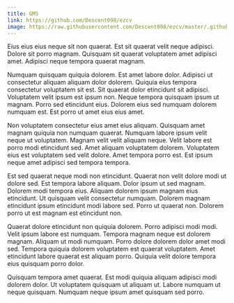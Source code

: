 ```yaml
---
title: GMS
link: https://github.com/Descent098/ezcv
image: https://raw.githubusercontent.com/Descent098/ezcv/master/.github/logo.png
---
```


Eius eius eius neque sit non quaerat. Est sit quaerat velit neque adipisci. Dolore sit porro magnam. Quisquam sit quaerat voluptatem amet adipisci amet. Adipisci neque tempora quaerat magnam.

Numquam quisquam quiquia dolorem. Est amet labore dolor. Adipisci ut consectetur aliquam aliquam dolor dolorem. Quiquia eius tempora consectetur voluptatem sit est. Sit quaerat dolor etincidunt sit adipisci. Voluptatem velit ipsum est ipsum non. Neque tempora quisquam ipsum ut magnam. Porro sed etincidunt eius. Dolorem eius sed numquam dolorem numquam est. Est porro ut amet eius eius amet.

Non voluptatem consectetur eius amet eius aliquam. Quisquam amet magnam quiquia non numquam quaerat. Numquam labore ipsum velit neque ut voluptatem. Magnam velit velit aliquam neque. Velit labore est porro modi etincidunt sed. Amet aliquam voluptatem dolorem. Voluptatem eius est voluptatem sed velit dolore. Amet tempora porro est. Est ipsum neque amet adipisci sed tempora tempora.

Est sed quaerat neque modi non etincidunt. Quaerat non velit dolore modi ut dolore sed. Est tempora labore aliquam. Dolor ipsum ut sed magnam. Dolorem modi tempora eius. Aliquam dolorem ipsum magnam eius etincidunt. Ut quisquam velit consectetur numquam. Dolorem magnam etincidunt ipsum etincidunt modi labore sed. Porro ut quaerat non. Dolorem porro ut est magnam est etincidunt non.

Quaerat dolore etincidunt non quiquia dolorem. Porro adipisci modi modi. Velit ipsum labore est numquam. Tempora magnam neque est dolorem magnam. Aliquam ut modi numquam. Porro dolore dolorem dolor amet modi sed. Tempora quiquia dolorem voluptatem est quaerat voluptatem. Amet etincidunt labore quaerat est aliquam porro. Quiquia velit dolore tempora eius quisquam porro dolor.

Quisquam tempora amet quaerat. Est modi quiquia aliquam adipisci modi dolorem dolor. Ut voluptatem quisquam ut aliquam ut. Labore numquam ut neque quisquam. Numquam neque ipsum amet quisquam sed porro.
    
